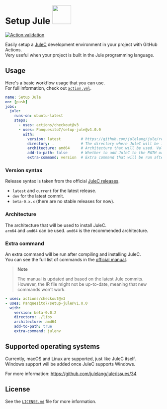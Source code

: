 # Setup Jule <a href="https://jule.dev"><img src="https://raw.githubusercontent.com/julelang/resources/master/jule_icon.svg" height="60px"></a>

[![Action validation](https://github.com/Panquesito7/setup-jule/actions/workflows/test.yml/badge.svg)](https://github.com/Panquesito7/setup-jule/actions/workflows/test.yml)

Easily setup a [JuleC](https://jule.dev) development environment in your project with GitHub Actions.\
Very useful when your project is built in the Jule programming language.

## Usage

Here's a basic workflow usage that you can use.\
For full information, check out [`action.yml`](https://github.com/Panquesito7/setup-jule/blob/main/action.yml).

```yml
name: Setup Jule
on: [push]
jobs:
  jule:
    runs-on: ubuntu-latest
    steps:
      - uses: actions/checkout@v3
      - uses: Panquesito7/setup-jule@v1.0.0
        with:
          version: latest         # https://github.com/julelang/jule/releases for all JuleC versions.
          directory: .            # The directory where JuleC will be installed.
          architecture: amd64     # Architecture that will be used. Valid options are `amd64` and `arm64` (optional).
          add-to-path: false      # Whether to add JuleC to the PATH or not (optional).
          extra-command: version  # Extra command that will be run after compiling JuleC (optional; see below for more information).
```

### Version syntax

Release syntax is taken from the official [JuleC releases](https://github.com/julelang/jule/releases).

- `latest` and `current` for the latest release.
- `dev` for the latest commit.
- `beta-0.x.x` (there are no stable releases for now).

### Architecture

The architecture that will be used to install JuleC.\
`arm64` and `amd64` can be used. `amd64` is the recommended architecture.

### Extra command

An extra command will be run after compiling and installing JuleC.\
You can see the full list of commands in the [official manual](https://manual.jule.dev/compiler/basic-commands.html).

> **Note**
>
> The manual is updated and based on the latest Jule commits.\
> However, the IR file might not be up-to-date, meaning that new commands won't work.

```yml
- uses: actions/checkout@v3
- uses: Panquesito7/setup-jule@v1.0.0
  with:
    version: beta-0.0.2
    directory: ./libs
    architecture: amd64
    add-to-path: true
    extra-command: julenv
```

## Supported operating systems

Currently, macOS and Linux are supported, just like JuleC itself.\
Windows support will be added once JuleC supports Windows.

For more information: <https://github.com/julelang/jule/issues/34>

## License

See the [`LICENSE.md`](https://github.com/Panquesito7/setup-jule/blob/main/LICENSE.md) file for more information.
